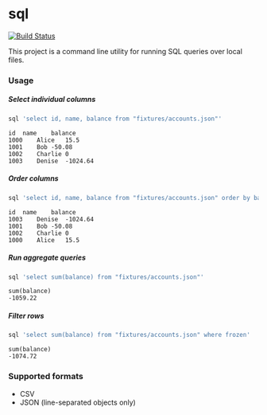 # sql

[![Build Status](https://travis-ci.org/JamesOwenHall/sql.svg?branch=master)](https://travis-ci.org/JamesOwenHall/sql)

This project is a command line utility for running SQL queries over local files.

### Usage

##### Select individual columns

```sh
sql 'select id, name, balance from "fixtures/accounts.json"'
```

```
id	name	balance
1000	Alice	15.5
1001	Bob	-50.08
1002	Charlie	0
1003	Denise	-1024.64
```

##### Order columns

```sh
sql 'select id, name, balance from "fixtures/accounts.json" order by balance'
```

```
id	name	balance
1003	Denise	-1024.64
1001	Bob	-50.08
1002	Charlie	0
1000	Alice	15.5
```

##### Run aggregate queries

```sh
sql 'select sum(balance) from "fixtures/accounts.json"'
```

```
sum(balance)
-1059.22
```

##### Filter rows

```sh
sql 'select sum(balance) from "fixtures/accounts.json" where frozen'
```

```
sum(balance)
-1074.72
```

### Supported formats

- CSV
- JSON (line-separated objects only)
